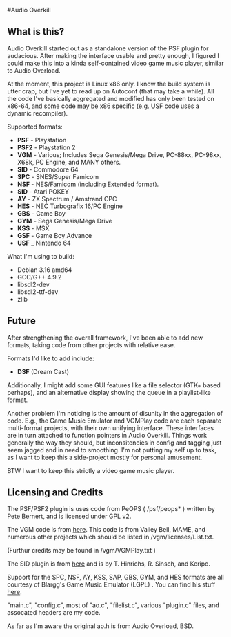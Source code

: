 #Audio Overkill

## What is this?

Audio Overkill started out as a standalone version of the PSF plugin for
audacious.  After making the interface usable and pretty enough, I figured
I could make this into a kinda self-contained video game music player,
similar to Audio Overload.

At the moment, this project is Linux x86 only.  I know the build system is utter
crap, but I've yet to read up on Autoconf (that may take
a while).  All the code I've basically aggregated and modified has only been tested on
x86-64, and some code may be x86 specific (e.g. USF code uses a dynamic recompiler).


Supported formats:

* __PSF__ - Playstation
* __PSF2__ - Playstation 2
* __VGM__ - Various;  Includes Sega Genesis/Mega Drive, PC-88xx, PC-98xx, X68k, PC Engine, and MANY others. 
* __SID__ - Commodore 64
* __SPC__ - SNES/Super Famicom
* __NSF__ - NES/Famicom (including Extended format).
* __SID__ - Atari POKEY
* __AY__  - ZX Spectrum / Amstrand CPC
* __HES__ - NEC Turbografix 16/PC Engine
* __GBS__ - Game Boy
* __GYM__ - Sega Genesis/Mega Drive
* __KSS__ - MSX
* __GSF__ - Game Boy Advance
* __USF__ _ Nintendo 64


What I'm using to build:

* Debian 3.16 amd64
* GCC/G++ 4.9.2
* libsdl2-dev
* libsdl2-ttf-dev
* zlib



## Future

After strengthening the overall framework, I've been able to add new formats,
taking code from other projects with relative ease.

Formats I'd like to add include:

* __DSF__ (Dream Cast)

Additionally, I might add some GUI features like a file selector (GTK+ based perhaps), and
an alternative display showing the queue in a playlist-like format.

Another problem I'm noticing is the amount of disunity in the aggregation of
code.  E.g., the Game Music Emulator and VGMPlay code are each separate multi-format
projects, with their own unifying interface.  These interfaces are in turn attached to
function pointers in Audio Overkill.  Things work generally the way they should, but
inconsitencies in config and tagging just seem jagged and in need to smoothing.  I'm not 
putting my self up to task, as I want to keep this a side-project mostly for personal
amusement.

BTW I want to keep this strictly a video game music player.

## Licensing and Credits

The PSF/PSF2 plugin is uses code from PeOPS  ( /psf/peops* ) written by Pete Bernert, and is licensed under GPL v2.

The VGM code is from [here](https://github.com/vgmrips/vgmplay).  This code is
from Valley Bell, MAME, and numerous other projects which should be listed in /vgm/licenses/List.txt.

(Furthur credits may be found in /vgm/VGMPlay.txt )

The SID plugin is from [here](https://github.com/iPodLinux-Community/TinySID)
and is by T. Hinrichs, R. Sinsch, and Keripo.

Support for the SPC, NSF, AY, KSS, SAP, GBS, GYM, and HES formats are
all courtesy of Blargg's Game Music Emulator (LGPL) .  You can find his stuff [here](http://blargg.8bitalley.com/).

"main.c", "config.c", most of "ao.c", "filelist.c", various "plugin.c" files, and assocated
headers are my code.

As far as I'm aware the original ao.h is from Audio Overload, BSD.

